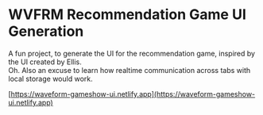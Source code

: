 # WVFRM Recommendation Game UI Generation
A fun project, to generate the UI for the recommendation game, inspired by the UI created by Ellis.  
Oh. Also an excuse to learn how realtime communication across tabs with local storage would work. 

[https://waveform-gameshow-ui.netlify.app](https://waveform-gameshow-ui.netlify.app)

